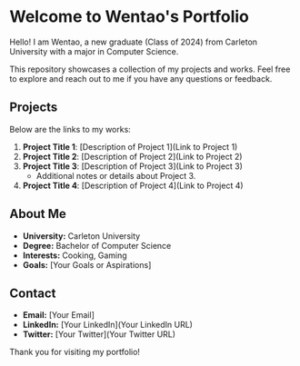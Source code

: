 # Welcome to Wentao's Portfolio

Hello! I am Wentao, a new graduate (Class of 2024) from Carleton University with a major in Computer Science.

This repository showcases a collection of my projects and works. Feel free to explore and reach out to me if you have any questions or feedback.

## Projects

Below are the links to my works:

1. **Project Title 1**: [Description of Project 1](Link to Project 1)
2. **Project Title 2**: [Description of Project 2](Link to Project 2)
3. **Project Title 3**: [Description of Project 3](Link to Project 3)
   - Additional notes or details about Project 3.
4. **Project Title 4**: [Description of Project 4](Link to Project 4)

## About Me

- **University:** Carleton University
- **Degree:** Bachelor of Computer Science
- **Interests:** Cooking, Gaming
- **Goals:** [Your Goals or Aspirations]

## Contact

- **Email:** [Your Email]
- **LinkedIn:** [Your LinkedIn](Your LinkedIn URL)
- **Twitter:** [Your Twitter](Your Twitter URL)

Thank you for visiting my portfolio!
